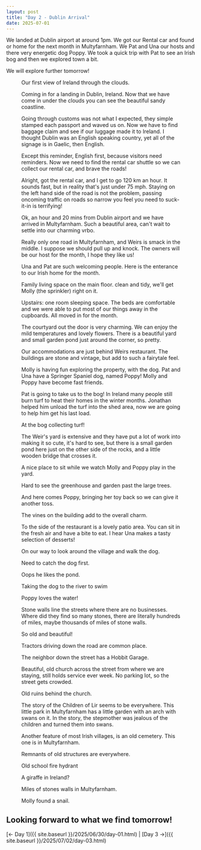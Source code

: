 ```yaml
---
layout: post
title: "Day 2 - Dublin Arrival"
date: 2025-07-01
---
```


We landed at Dublin airport at around 1pm.  We got our Rental car and found or home for the next month in Multyfarnham.  We Pat and Una our hosts and there very energetic dog Poppy.  We took a quick trip with Pat to see an Irish bog and then we explored town a bit.

We will explore further tomorrow!

<figure>
  <img src="{{ site.baseurl }}/photos/day02/image01.png" alt="">
  <figcaption>Our first view of Ireland through the clouds.</figcaption>
</figure>

<figure>
  <img src="{{ site.baseurl }}/photos/day02/image02.png" alt="">
  <figcaption>Coming in for a landing in Dublin, Ireland. Now that we have come in under the clouds you can see the beautiful sandy coastline. </figcaption>
</figure>

<figure>
  <img src="{{ site.baseurl }}/photos/day02/image04.png" alt="">
  <figcaption>Going through customs was not what I expected, they simple stamped each passport and waved us on. Now we have to find baggage claim and see if our luggage made it to Ireland. I thought Dublin was an English speaking country, yet all of the signage is in Gaelic, then English.</figcaption>
</figure>

<figure>
  <img src="{{ site.baseurl }}/photos/day02/image03.png" alt="">
  <figcaption>Except this reminder, English first, because visitors need reminders. Now we need to find the rental car shuttle so we can collect our rental car, and brave the roads!</figcaption>
</figure>

<figure>
  <img src="{{ site.baseurl }}/photos/day02/image06.png" alt="">
  <figcaption>Alright, got the rental car, and I get to go 120 km an hour. It sounds fast, but in reality that's just under 75 mph. 
Staying on the left hand side of the road is not the problem, passing oncoming traffic on roads so narrow you feel you need to suck-it-in is terrifying!</figcaption>
</figure>

<figure>
  <img src="{{ site.baseurl }}/photos/day02/Multyfarnham00.png" alt="">
  <figcaption>Ok, an hour and 20 mins from Dublin airport and we have arrived in Multyfarnham. Such a beautiful area, can't wait to settle into our charming vrbo.</figcaption>
</figure>

<figure>
  <img src="{{ site.baseurl }}/photos/day02/vrbo00.png" alt="">
  <figcaption>Really only one road in Multyfarnham, and Weirs is smack in the middle. I suppose we should pull up and knock. The owners will be our host for the month, I hope they like us!</figcaption>
</figure>

<figure>
  <img src="{{ site.baseurl }}/photos/day02/image11.png" alt="">
  <figcaption>Una and Pat are such welcoming people. Here is the enterance to our Irish home for the month.</figcaption>
</figure>


<figure>
  <img src="{{ site.baseurl }}/photos/day02/vrbo02.png" alt="">
  <figcaption>Family living space on the main floor. clean and tidy, we'll get Molly (the sprinkler) right on it.</figcaption>
</figure>

<figure>
  <img src="{{ site.baseurl }}/photos/day02/image13.png" alt="">
  <figcaption>Upstairs: one room sleeping space. The beds are comfortable and we were able to put most of our things away in the cupboards. All moved in for the month.</figcaption>
</figure>

<figure>
  <img src="{{ site.baseurl }}/photos/day02/vrbo04.png" alt="">
  <figcaption>The courtyard out the door is very charming. We can enjoy the mild temperatures and lovely flowers. There is a beautiful yard and small garden pond just around the corner, so pretty.</figcaption>
</figure>

<figure>
  <img src="{{ site.baseurl }}/photos/day02/image07.png" alt="">
  <figcaption>Our accommodations are just behind Weirs restaurant. The buildings are stone and vintage, but add to such a fairytale feel.</figcaption>
</figure>

<figure>
  <img src="{{ site.baseurl }}/photos/day02/Multyfarnham01.png" alt="">
  <figcaption>Molly is having fun exploring the property, with the dog. Pat and Una have a Springer Spaniel dog, named Poppy! Molly and Poppy have become fast friends.</figcaption>
</figure>

<figure>
  <img src="{{ site.baseurl }}/photos/day02/Multyfarnham02.png" alt="">
  <figcaption>Pat is going to take us to the bog! In Ireland many people still burn turf to heat their homes in the winter months. Jonathan helped him unload the turf into the shed area, now we are going to help him get his last load. </figcaption>
</figure>

<figure>
  <img src="{{ site.baseurl }}/photos/day02/image08.png" alt="">
  <figcaption>At the bog collecting turf! </figcaption>
</figure>

<figure>
  <img src="{{ site.baseurl }}/photos/day02/Multyfarnham27.png" alt="">
  <figcaption>The Weir's yard is extensive and they have put a lot of work into making it so cute, it's hard to see, but there is a small garden pond here just on the other side of the rocks, and a little wooden bridge that crosses it. </figcaption>
</figure>

<figure>
  <img src="{{ site.baseurl }}/photos/day02/Multyfarnham03.png" alt="">
  <figcaption>A nice place to sit while we watch Molly and Poppy play in the yard. </figcaption>
</figure>

<figure>
  <img src="{{ site.baseurl }}/photos/day02/Multyfarnham04.png" alt="">
  <figcaption>Hard to see the greenhouse and garden past the large trees. </figcaption>
</figure>

<figure>
  <img src="{{ site.baseurl }}/photos/day02/Multyfarnham05.png" alt="">
  <figcaption>And here comes Poppy, bringing her toy back so we can give it another toss. </figcaption>
</figure>

<figure>
  <img src="{{ site.baseurl }}/photos/day02/Multyfarnham07.png" alt="">
  <figcaption>The vines on the building add to the overall charm. </figcaption>
</figure>

<figure>
  <img src="{{ site.baseurl }}/photos/day02/Multyfarnham24.png" alt="">
  <figcaption>To the side of the restaurant is a lovely patio area. You can sit in the fresh air and have a bite to eat. I hear Una makes a tasty selection of desserts! </figcaption>
</figure>

<figure>
  <img src="{{ site.baseurl }}/photos/day02/Multyfarnham26.png" alt="">
  <figcaption>On our way to look around the village and walk the dog.</figcaption>
</figure>

<figure>
  <img src="{{ site.baseurl }}/photos/day02/Multyfarnham31.png" alt="">
  <figcaption>Need to catch the dog first. </figcaption>
</figure>

<figure>
  <img src="{{ site.baseurl }}/photos/day02/Multyfarnham35.png" alt="">
  <figcaption>Oops he likes the pond. </figcaption>
</figure>

<figure>
  <img src="{{ site.baseurl }}/photos/day02/Multyfarnham09.png" alt="">
  <figcaption>Taking the dog to the river to swim </figcaption>
</figure>

<figure>
  <img src="{{ site.baseurl }}/photos/day02/image09.png" alt="">
  <figcaption>Poppy loves the water! </figcaption>
</figure>

<figure>
  <img src="{{ site.baseurl }}/photos/day02/Multyfarnham13.png" alt="">
  <figcaption>Stone walls line the streets where there are no businesses. Where did they find so many stones, there are literally hundreds of miles, maybe thousands of miles of stone walls.</figcaption>
</figure>

<figure>
  <img src="{{ site.baseurl }}/photos/day02/Multyfarnham14.png" alt="">
  <figcaption>So old and beautiful!</figcaption>
</figure>

<figure>
  <img src="{{ site.baseurl }}/photos/day02/Multyfarnham17.png" alt="">
  <figcaption>Tractors driving down the road are common place.</figcaption>
</figure>

<figure>
  <img src="{{ site.baseurl }}/photos/day02/Multyfarnham22.png" alt="">
  <figcaption>The neighbor down the street has a Hobbit Garage.</figcaption>
</figure>

<figure>
  <img src="{{ site.baseurl }}/photos/day02/Multyfarnham36.png" alt="">
  <figcaption>Beautiful, old church across the street from where we are staying, still holds service ever week. No parking lot, so the street gets crowded.</figcaption>
</figure>

<figure>
  <img src="{{ site.baseurl }}/photos/day02/Multyfarnham44.png" alt="">
  <figcaption>Old ruins behind the church.</figcaption>
</figure>

<figure>
  <img src="{{ site.baseurl }}/photos/day02/Multyfarnham47.png" alt="">
  <figcaption>The story of the Children of Lir seems to be everywhere. This little park in Multyfarnham has a little garden with an arch with swans on it. In the story, the stepmother was jealous of the children and turned them into swans.</figcaption>
</figure>

<figure>
  <img src="{{ site.baseurl }}/photos/day02/Multyfarnham49.png" alt="">
  <figcaption>Another feature of most Irish villages, is an old cemetery. This one is in Multyfarnham.</figcaption>
</figure>

<figure>
  <img src="{{ site.baseurl }}/photos/day02/Multyfarnham50.png" alt="">
  <figcaption>Remnants of old structures are everywhere.</figcaption>
</figure>

<figure>
  <img src="{{ site.baseurl }}/photos/day02/Multyfarnham53.png" alt="">
  <figcaption>Old school fire hydrant</figcaption>
</figure>

<figure>
  <img src="{{ site.baseurl }}/photos/day02/Multyfarnham55.png" alt="">
  <figcaption>A giraffe in Ireland?</figcaption>
</figure>

<figure>
  <img src="{{ site.baseurl }}/photos/day02/Multyfarnham57.png" alt="">
  <figcaption>Miles of stones walls in Multyfarnham.</figcaption>
</figure>

<figure>
  <img src="{{ site.baseurl }}/photos/day02/Multyfarnham58.png" alt="">
  <figcaption>Molly found a snail.</figcaption>
</figure>

Looking forward to what we find tomorrow!
---

[← Day 1]({{ site.baseurl }}/2025/06/30/day-01.html) | [Day 3 →]({{ site.baseurl }}/2025/07/02/day-03.html)





